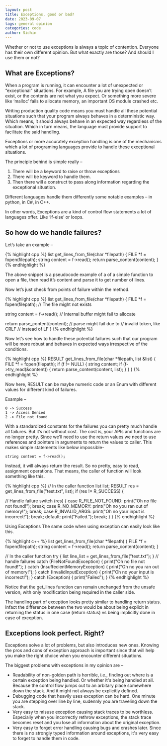 ```yaml
---
layout: post
title: Exceptions, good or bad?
date: 2023-09-07 
tags: general opinion
categories: code
author: Sidhin
---
```


Whether or not to use exceptions is always a topic of contention. Everyone has their own different opinion. But what exactly are those? And should I use them or not? 

## What are Exceptions? 
When a program is running, it can encounter a lot of unexpected or “exceptional” situations. For example, A file you are trying open doesn’t exist, or the contents are not what you expect. Or something more severe like ‘malloc’ fails to allocate memory, an important OS module crashed etc.

Writing production quality code means you must handle all these potential situations such that your program always behaves in a deterministic way. Which means, it should always behave in an expected way regardless of the situation. Which in turn means, the language must provide support to facilitate the said handling.

Exceptions or more accurately exception handling is one of the mechanisms which a lot of programing languages provide to handle these exceptional situations.

The principle behind is simple really – 
1.	There will be a keyword to raise or throw exceptions
2.	There will be keyword to handle them.
3.	Then there will a construct to pass along information regarding the exceptional situation.

Different languages handle them differently some notable examples – in python<link>, in C#<link>, in C++<link>.

In other words, Exceptions are a kind of control flow statements a lot of languages offer. Like ‘if-else’ or loops.

## So how do we handle failures?
Let’s take an example –
 
{% highlight cpp %}
list<string> get_lines_from_file(char *filepath) {
  FILE *f = fopen(filepath);
  string content = f->read();
  return parse_content(content);
}
{% endhighlight %}

The above snippet is a pseudocode example of a of a simple function to open a file, then read it’s content and parse it to get number of lines.

Now let’s just check from points of failure within the method.

{% highlight cpp %}
list<string> get_lines_from_file(char *filepath) {
  FILE *f = fopen(filepath);     // The file might not exists

  string content = f->read();    // Internal buffer might fail to allocate

  return parse_content(content); // parse might fail due to
                                 // invalid token, like CRLF
                                 // instead of LF
}
{% endhighlight %}
 
Now let’s see how to handle these potential failures such that our program will be more robust and behaves in expected ways irrespective of the conditions.

{% highlight cpp %}
RESULT get_lines_from_file(char *filepath, list<string> &list) {
  FILE *f = fopen(filepath);
  if (f != NULL) {
    string content;
    if (f->try_read(&content)) {
      return parse_content(content, list);
    }
  }
}
{% endhighlight %}

Now here, RESULT can be maybe numeric code or an Enum with different values for different kind of failures.

Example – 
```
0 -> Success
1 -> Access Denied
2 -> File not found
```

With a standardized constants for the failures you can pretty much handle all failures. But it’s not without cost. The cost is, your APIs and functions are no longer pretty. Since we’ll need to use the return values we need to use references and pointers in arguments to return the values to caller. This makes simple statements like below impossible-

`string content = f->read();`

Instead, it will always return the result. So no pretty, easy to read, assignment operations. That means, the caller of function will look something like this.

{% highlight cpp %}
// In the caller function
list<string> list;
RESULT res = get_lines_from_file("test.txt", list);
if (res != R_SUCCESS) {

  // Handle failure
  switch (res) {
  case R_FILE_NOT_FOUND:
    print("Oh no file not found!");
    break;
  case R_NO_MEMORY:
    print("Oh no you ran out of memory!");
    break;
  case R_INVALID_ARGS:
    print("Oh no your input is incorrect!");
    break;
  default:
    print("Failed.");
    break;
  }
}
{% endhighlight %}


Using Exceptions
The same code when using exception can easily look like this.

{% highlight c++ %}
list<string> get_lines_from_file(char *filepath) {
  FILE *f = fopen(filepath);
  string content = f->read();
  return parse_content(content);
}

// In the caller function
try {
  list<string> line_list = get_lines_from_file("test.txt");
} 
// handle failures
catch (FileNotFoundException) {
  print("Oh no file not found!");
} catch (InsuffecientMemoryException) {
  print("Oh no you ran out of memory!");
} catch (InvalidInputException) {
  print("Oh no your input is incorrect!");
} catch (Exception) {
  print("Failed");
}
{% endhighlight %}

Notice that the get_lines function can remain unchanged from the unsafe version, with only modification being required in the caller side.

The handling part of exception looks pretty similar to handling return status. Infact the difference between the two would
be about being explicit in returning the status in one case (return status) vs being implicitly done in case of exception.

## Exceptions look perfect. Right?
Exceptions solve a lot of problems, but also introduces new ones. Knowing the pros and cons of exception approach is important since that will help you make the right choice when you encounter different situations.

The biggest problems with exceptions in my opinion are – 
* Readability of non-golden path is horrible, i.e., finding out where is a certain exception being handled. Or whether it's
being handled at all. Because the control flow jumps out to an arbitary place somewhere down the stack. And it might not always be explicitly defined.
* Debugging code that heavily uses exception can be hard. One minute you are stepping over line by line, sudennly you are traveling down the stack.
* Very easy to misuse exception causing stack traces to be worthless. Especially when you incorrectly rethrow exceptions, the stack trace becomes reset and you lose all information about the original exception.
* Very easy to forget error handling causing bugs and crashes later. Since there is no strongly typed information around exceptions, it's very easy to forget to handle them in code.
